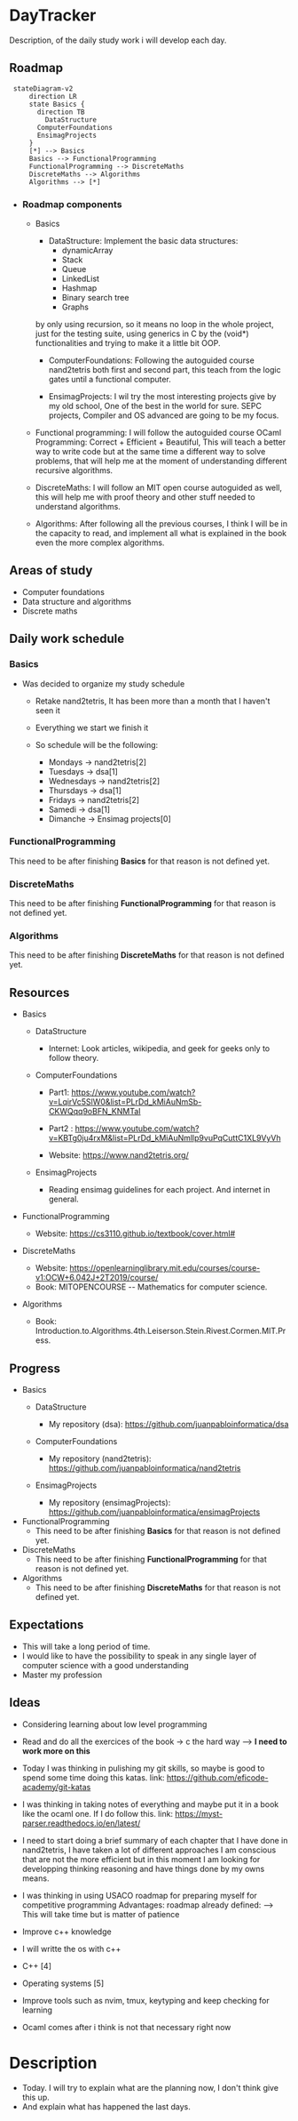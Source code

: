 # DayTracker

Description, of the daily study work i will develop each day.

## Roadmap

 ```mermaid
  stateDiagram-v2
      direction LR
      state Basics {
        direction TB
          DataStructure  
        ComputerFoundations
        EnsimagProjects
      }
      [*] --> Basics
      Basics --> FunctionalProgramming
      FunctionalProgramming --> DiscreteMaths 
      DiscreteMaths --> Algorithms
      Algorithms --> [*]
  ```

- ### Roadmap components

  - Basics
    - DataStructure: Implement the basic data structures:  
      - dynamicArray
      - Stack
      - Queue
      - LinkedList
      - Hashmap
      - Binary search tree
      - Graphs

     by only using recursion, so it means no loop in the whole project, just for the testing suite,  using generics in C by the (void*) functionalities and trying to make it a little bit OOP.

    - ComputerFoundations: Following the autoguided course nand2tetris both first and second part, this teach from the logic gates until a functional computer.

    - EnsimagProjects: I wil try the most interesting projects give by my old school, One of the best in the world for sure. SEPC projects, Compiler and OS advanced are going to be my focus.

  - Functional programming: I will follow the autoguided course OCaml Programming: Correct + Efficient + Beautiful, This will teach a better way to write code but at the same time a different way to solve problems, that will help me at the moment of understanding different recursive algorithms.
  - DiscreteMaths: I will follow an MIT open course autoguided as well, this will help me with proof theory and other stuff needed to understand algorithms.

  - Algorithms: After following all the previous courses, I think I will be in the capacity to read, and implement all what is explained in the book even the more complex algorithms.

## Areas of study

- Computer foundations
- Data structure and algorithms
- Discrete maths

## Daily work schedule

### Basics

- Was decided to organize my study schedule

  - Retake nand2tetris, It has been more than a month that I haven't seen it
  - Everything we start we finish it
  - So schedule will be the following:

    - Mondays ->  nand2tetris[2]
    - Tuesdays ->  dsa[1]
    - Wednesdays ->  nand2tetris[2]
    - Thursdays ->  dsa[1]
    - Fridays ->  nand2tetris[2]
    - Samedi ->  dsa[1]
    - Dimanche -> Ensimag projects[0]

### FunctionalProgramming

 This need to be after finishing **Basics** for that
 reason is not defined yet.

### DiscreteMaths

 This need to be after finishing **FunctionalProgramming** for that
 reason is not defined yet.

### Algorithms

 This need to be after finishing **DiscreteMaths** for that
 reason is not defined yet.

## Resources

- Basics
  - DataStructure
    - Internet: Look articles, wikipedia, and geek for geeks only to follow theory.

  - ComputerFoundations
    - Part1: <https://www.youtube.com/watch?v=LqirVc5SlW0&list=PLrDd_kMiAuNmSb-CKWQqq9oBFN_KNMTaI>

    - Part2 : <https://www.youtube.com/watch?v=KBTg0ju4rxM&list=PLrDd_kMiAuNmllp9vuPqCuttC1XL9VyVh>

    - Website: <https://www.nand2tetris.org/>

  - EnsimagProjects
    - Reading ensimag guidelines for each project. And internet in general.

- FunctionalProgramming
  - Website: <https://cs3110.github.io/textbook/cover.html#>
- DiscreteMaths
  - Website: <https://openlearninglibrary.mit.edu/courses/course-v1:OCW+6.042J+2T2019/course/>
  - Book: MITOPENCOURSE -- Mathematics for computer science.

- Algorithms
  - Book: Introduction.to.Algorithms.4th.Leiserson.Stein.Rivest.Cormen.MIT.Press.

## Progress

- Basics
  - DataStructure
    - My repository (dsa): <https://github.com/juanpabloinformatica/dsa>

  - ComputerFoundations
    - My repository (nand2tetris): <https://github.com/juanpabloinformatica/nand2tetris>

  - EnsimagProjects
    - My repository (ensimagProjects): <https://github.com/juanpabloinformatica/ensimagProjects>
- FunctionalProgramming
  - This need to be after finishing **Basics** for that reason is not defined yet.
- DiscreteMaths
  - This need to be after finishing **FunctionalProgramming** for that reason is not defined yet.
- Algorithms
  - This need to be after finishing **DiscreteMaths** for that reason is not defined yet.

## Expectations

- This will take a long period of time.
- I would like to have the possibility to speak in any single layer of computer science with a good understanding
- Master my profession

## Ideas

- Considering learning about low level programming

- Read and do all the exercices of the book -> c the hard way --> **I need to work more on this**
- Today I was thinking in pulishing my git skills, so maybe is good
    to spend some time doing this katas.
    link: <https://github.com/eficode-academy/git-katas>

- I was thinking in taking notes of everything and maybe put it in
    a book like the ocaml one. If I do follow this.
    link: <https://myst-parser.readthedocs.io/en/latest/>

- I need to start doing a brief summary of each chapter that I have done
  in nand2tetris, I have taken a lot of different approaches I am conscious that
  are not the more efficient but in this moment I am looking for developping thinking 
  reasoning and have things done by my owns means.

- I was thinking in using USACO roadmap for preparing myself for competitive programming
  Advantages: roadmap already defined: --> 
  This will take time but is matter of patience

- Improve c++ knowledge
- I will writte the os with c++
- C++ [4]
- Operating systems [5]
- Improve tools such as nvim, tmux, keytyping and keep checking for learning
- Ocaml comes after i think is not that necessary right now

# Description
- Today. I will try to explain what are the planning now, I don't think give this up.
- And explain what has happened the last days.
